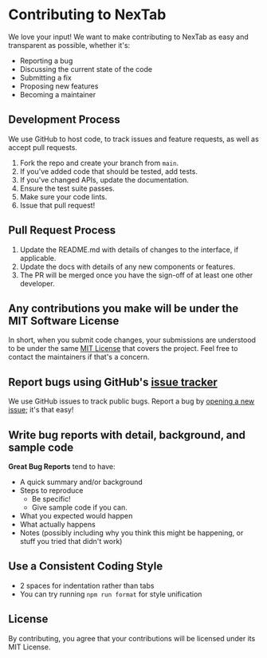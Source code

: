# Contributing to NexTab

We love your input! We want to make contributing to NexTab as easy and transparent as possible,
whether it's:

- Reporting a bug
- Discussing the current state of the code
- Submitting a fix
- Proposing new features
- Becoming a maintainer

## Development Process

We use GitHub to host code, to track issues and feature requests, as well as accept pull requests.

1. Fork the repo and create your branch from `main`.
2. If you've added code that should be tested, add tests.
3. If you've changed APIs, update the documentation.
4. Ensure the test suite passes.
5. Make sure your code lints.
6. Issue that pull request!

## Pull Request Process

1. Update the README.md with details of changes to the interface, if applicable.
2. Update the docs with details of any new components or features.
3. The PR will be merged once you have the sign-off of at least one other developer.

## Any contributions you make will be under the MIT Software License

In short, when you submit code changes, your submissions are understood to be under the same
[MIT License](http://choosealicense.com/licenses/mit/) that covers the project. Feel free to contact
the maintainers if that's a concern.

## Report bugs using GitHub's [issue tracker](https://github.com/nexvisora/NexTab/issues)

We use GitHub issues to track public bugs. Report a bug by
[opening a new issue](https://github.com/nexvisora/NexTab/issues/new); it's that easy!

## Write bug reports with detail, background, and sample code

**Great Bug Reports** tend to have:

- A quick summary and/or background
- Steps to reproduce
  - Be specific!
  - Give sample code if you can.
- What you expected would happen
- What actually happens
- Notes (possibly including why you think this might be happening, or stuff you tried that didn't
  work)

## Use a Consistent Coding Style

- 2 spaces for indentation rather than tabs
- You can try running `npm run format` for style unification

## License

By contributing, you agree that your contributions will be licensed under its MIT License.
